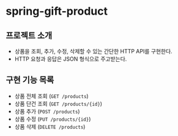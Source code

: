 # spring-gift-product

## 프로젝트 소개
- 상품을 조회, 추가, 수정, 삭제할 수 있는 간단한 HTTP API를 구현한다.
- HTTP 요청과 응답은 JSON 형식으로 주고받는다.

## 구현 기능 목록
- 상품 전체 조회 (`GET /products`)
- 상품 단건 조회 (`GET /products/{id}`)
- 상품 추가 (`POST /products`)
- 상품 수정 (`PUT /products/{id}`)
- 상품 삭제 (`DELETE /products`)